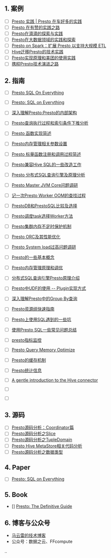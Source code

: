 
## 1. 案例

- [ ] [Presto 实践 | Presto 在车好多的实践](https://mp.weixin.qq.com/s/X37A0JLdma_FP8Zt42Rzjw)
- [ ] [Presto 在有赞的实践之路](https://mp.weixin.qq.com/s/p7x6Mg1u4nB4h4IefY_qsA)
- [ ] [Presto在滴滴的探索与实践](https://mp.weixin.qq.com/s/9KVdfVZ3O9A2-3pUB0BJZQ)
- [ ] [Presto在大数据领域的实践和探索](https://mp.weixin.qq.com/s/mnElO5Sau1VXLnhICKNdyA)
- [ ] [Presto on Spark：扩展 Presto 以支持大规模 ETL](https://mp.weixin.qq.com/s/k29ueidmvmLAt-fEXOdwlg)
- [ ] [Hive迁移Presto的技术实践](https://segmentfault.com/a/1190000021236204)
- [ ] [Presto实现原理和美团的使用实践](https://tech.meituan.com/2014/06/16/presto.html)
- [ ] [携程Presto技术演进之路](https://cloud.tencent.com/developer/article/1157134)

## 2. 指南

- [ ] [Presto SQL On Everything](https://blog.csdn.net/u012802702/article/details/106227441)
- [ ] [Presto: SQL on Everything](https://www.jianshu.com/p/de0a1de9f26e)
- [ ] [深入理解Presto:Presto的内部架构](https://mp.weixin.qq.com/s/g8_gPvewpk5aMWjXqVVwzw)
- [ ] [Presto查询执行过程和索引条件下推分析](https://mp.weixin.qq.com/s/HHDadRG2sZv8GQbr_hhs1w)
- [ ] [Presto 函数实现简述](https://mp.weixin.qq.com/s/1Z_qik61N3hKwWqG8QR69w)
- [ ] [Presto内存管理相关参数设置](https://mp.weixin.qq.com/s/wuavXdEQMuQbqanLl9YXfA)
- [ ] [Presto 标量函数注册和调用过程简述](https://mp.weixin.qq.com/s/vd65OVeIOH7YFQ0QOAmsUg)
- [ ] [Presto兼容Hive SQL的一些改造工作](https://mp.weixin.qq.com/s/qVuzP8ixbkJGdAGZQfDbUw)
- [ ] [Presto 分布式SQL查询引擎及原理分析](https://mp.weixin.qq.com/s/T94keSvu13UN1JWzOD3rXA)
- [ ] [Presto Master JVM Core问题调研](https://mp.weixin.qq.com/s/z4XuP4j4OA98cHVnOzRv8Q)
- [ ] [记一次Presto Worker OOM的查找过程](https://mp.weixin.qq.com/s/pa-id0QBIQmZcufiF5D6Ww)
- [ ] [PrestoDB和PrestoSQL比较及选择](https://mp.weixin.qq.com/s/oy-MD9ZZdsXfK3eYwJMfuA)
- [ ] [Presto调度task选择Worker方法](https://mp.weixin.qq.com/s/N7zvXCj3rrdJwBVcgwVS2Q)
- [ ] [Presto集群内存不足时保护机制](https://mp.weixin.qq.com/s/v1fKDczZsW-J6QQXYOSFIg)
- [ ] [Presto ORC及其性能优化](https://mp.weixin.qq.com/s/S1aaLrIcQICFVSmICs3GSA)
- [ ] [Presto System load过高问题调研](https://mp.weixin.qq.com/s/OK39zkUj-kJfY6HYixj_Lw)
- [ ] [Presto的一些基本概念](https://mp.weixin.qq.com/s/x9TL3UwQk3VGJyc-5rbDSQ)
- [ ] [Presto内存管理原理和调优](https://mp.weixin.qq.com/s/buPNtNeAhmPzHwAqpdHqQw)
- [ ] [分布式SQL查询引擎Presto原理介绍](https://mp.weixin.qq.com/s/pwA3O7kjnNkM4FFvb0z4tA)
- [ ] [Presto中UDF的使用 -- Plugin实现方式](https://www.jianshu.com/p/972c6fb4459c)
- [ ] [深入理解Presto中的Group By查询](https://zhuanlan.zhihu.com/p/67742519?utm_source=wechat_timeline)
- [ ] [Presto资源组快速指南](https://segmentfault.com/a/1190000021385120)
- [ ] [Presto上使用SQL遇到的一些坑](https://segmentfault.com/a/1190000013120454)
- [ ] [使用Presto SQL一些常见问题总结](https://segmentfault.com/a/1190000013615017)
- [ ] [presto指标监控](https://blog.csdn.net/zhou12314/article/details/102945286)
- [ ] [Presto Query Memory Optimize](https://archongum.cn/2019/08/21/presto-query-memory-optimze/)
- [ ] [Presto的缓存机制](https://zhuanlan.zhihu.com/p/196398077)
- [ ] [Presto统计信息](https://cloud.tencent.com/developer/article/1730053)
- [ ] [A gentle introduction to the Hive connector](https://trino.io/blog/2020/10/20/intro-to-hive-connector.html)
- [ ] []()
- [ ] []()


## 3. 源码

- [ ] [Presto源码分析：Coordinator篇](https://www.infoq.cn/article/VNe0A9yKszPCmp32akCa)
- [ ] [Presto源码分析之Slice](https://mp.weixin.qq.com/s/hFtsi5C_nsiKbhLRwZZNmw)
- [ ] [Presto源码分析之TupleDomain](https://mp.weixin.qq.com/s/L0srOHfmDEOpPOEY630TMg)
- [ ] [Presto Hive MetaStore相关代码分析](https://zhuanlan.zhihu.com/p/109033118)
- [ ] [Presto源码分析之数据类型](https://zhuanlan.zhihu.com/p/52713533)

## 4. Paper

- [ ] [Presto: SQL on Everything](https://research.fb.com/wp-content/uploads/2019/03/Presto-SQL-on-Everything.pdf)

## 5. Book

- [] [Presto: The Definitive Guide](https://learning.oreilly.com/library/view/presto-the-definitive/9781492044260/)

## 6. 博客与公众号

- [马云雷的技术博客](https://mayunlei.github.io/tags/presto/)
- 公众号：数据之云、FFcompute


..
